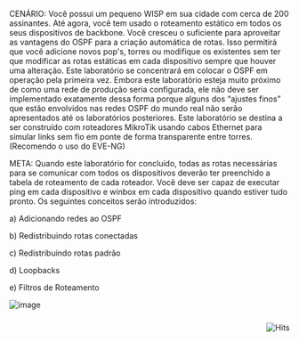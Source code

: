 CENÁRIO:
Você possui um pequeno WISP em sua cidade com cerca de 200 assinantes. Até agora, você tem usado o roteamento estático em todos os seus dispositivos de backbone. Você cresceu o suficiente para aproveitar as vantagens do OSPF para a criação automática de rotas. Isso permitirá que você adicione novos pop's, torres ou modifique os existentes sem ter que modificar as rotas estáticas em cada dispositivo sempre que houver uma alteração.
Este laboratório se concentrará em colocar o OSPF em operação pela primeira vez. Embora este laboratório esteja muito próximo de como uma rede de produção seria configurada, ele não deve ser implementado exatamente dessa forma porque alguns dos “ajustes finos” que estão envolvidos nas redes OSPF do mundo real não serão apresentados até os laboratórios posteriores.
Este laboratório se destina a ser construído com roteadores MikroTik usando cabos Ethernet para simular links sem fio em ponte de forma transparente entre torres.
(Recomendo o uso do EVE-NG)

META:
Quando este laboratório for concluído, todas as rotas necessárias para se comunicar com todos os dispositivos deverão ter preenchido a tabela de roteamento de cada roteador. Você deve ser capaz de executar ping em cada dispositivo e winbox em cada dispositivo quando estiver tudo pronto. Os seguintes conceitos serão introduzidos:

a) Adicionando redes ao OSPF

b) Redistribuindo rotas conectadas

c) Redistribuindo rotas padrão

d) Loopbacks

e) Filtros de Roteamento

![image](https://user-images.githubusercontent.com/42666125/111258702-143d4f00-8650-11eb-912c-f67ed77ddc8a.png)

<img style="float:right; padding-top:10px" src="https://hits.seeyoufarm.com/api/count/incr/badge.svg?url=https%3A%2F%2Fbuananetpbun.github.io%2F&count_bg=%23C83D3D&title_bg=%23555555&icon=&icon_color=%23E7E7E7&title=hits&edge_flat=false" alt="Hits"/>

